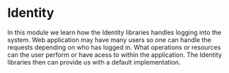 # Identity
In this module we learn how the Identity libraries handles logging into the system. 
Web application may have many users so one can handle the requests depending on who has logged in. What
operations or resources can the user perform or have acess to within the application. 
The Identity libraries then can provide us with a default implementation.
